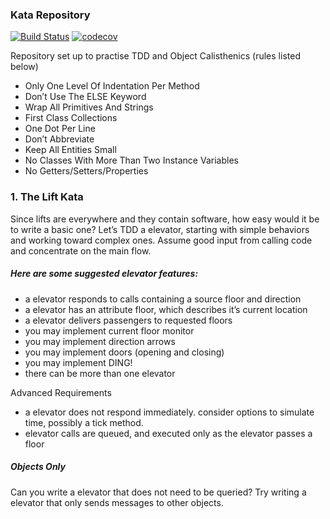 ### Kata Repository

[![Build Status](https://travis-ci.org/forestfart/oopKata.svg?branch=master)](https://travis-ci.org/forestfart/oopKata)
[![codecov](https://codecov.io/gh/forestfart/oopKata/branch/master/graph/badge.svg)](https://codecov.io/gh/forestfart/oopKata)


Repository set up to practise TDD and Object Calisthenics (rules listed below)
- Only One Level Of Indentation Per Method
- Don’t Use The ELSE Keyword
- Wrap All Primitives And Strings
- First Class Collections
- One Dot Per Line
- Don’t Abbreviate
- Keep All Entities Small
- No Classes With More Than Two Instance Variables
- No Getters/Setters/Properties


### 1. The Lift Kata

Since lifts are everywhere and they contain software, how easy would it be to write a basic one? Let’s TDD a elevator, starting with simple behaviors and working toward complex ones. Assume good input from calling code and concentrate on the main flow.

##### Here are some suggested elevator features:

- a elevator responds to calls containing a source floor and direction
- a elevator has an attribute floor, which describes it’s current location
- a elevator delivers passengers to requested floors
- you may implement current floor monitor
- you may implement direction arrows
- you may implement doors (opening and closing)
- you may implement DING!
- there can be more than one elevator

Advanced Requirements
- a elevator does not respond immediately. consider options to simulate time, possibly a tick method.
- elevator calls are queued, and executed only as the elevator passes a floor

##### Objects Only 
Can you write a elevator that does not need to be queried? Try writing a elevator that only sends messages to other objects.

